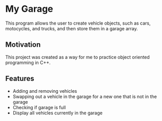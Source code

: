 # My Garage
This program allows the user to create vehicle objects, such as cars, motocycles, and trucks, and then store them in a garage array.
## Motivation
This project was created as a way for me to practice object oriented programming in C++. 
## Features
- Adding and removing vehicles
- Swapping out a vehicle in the garage for a new one that is not in the garage
- Checking if garage is full
- Display all vehicles currently in the garage
